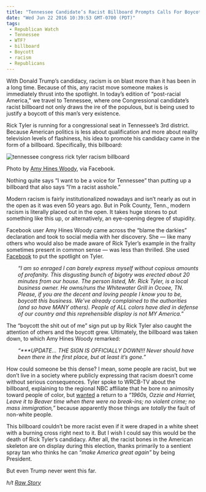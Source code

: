 ```yaml
---
title: "Tennessee Candidate’s Racist Billboard Prompts Calls For Boycott"
date: "Wed Jun 22 2016 10:39:53 GMT-0700 (PDT)"
tags: 
 - Republican Watch
 - Tennessee
 - WTF?
 - billboard
 - Boycott
 - racism
 - Republicans
---
```

<p>With Donald Trump&#x2019;s candidacy, racism is on blast more than it has been in a long time. Because of this, any racist move someone makes is immediately thrust into the spotlight. In today&#x2019;s edition of &#x201C;post-racial America,&#x201D; we travel to Tennessee, where one Congressional candidate&#x2019;s racist billboard not only draws the ire of the populous, but is being used to justify a boycott of this man&#x2019;s very existence.</p><p><!-- Quick Adsense WordPress Plugin: http://quicksense.net/ --></p><p>Rick Tyler is running for a congressional seat in Tennessee&#x2019;s 3rd district. Because American politics is less about qualification and more about reality television levels of flashiness, his idea to promote his candidacy came in the form of a billboard. Specifically, this billboard:</p><div id="attachment_138590" style="width: 610px" class="wp-caption aligncenter"><img class="size-large wp-image-138590" src="http://i1.wp.com/cdn.liberalamerica.org/wp-content/uploads/2016/06/13495307_10154900183329908_3584083896726242531_n-600x338.jpg?resize=600%2C338" alt="tennessee congress rick tyler racism billboard" srcset="http://cdn.liberalamerica.org/wp-content/uploads/2016/06/13495307_10154900183329908_3584083896726242531_n.jpg 600w, http://cdn.liberalamerica.org/wp-content/uploads/2016/06/13495307_10154900183329908_3584083896726242531_n.jpg 64w, http://cdn.liberalamerica.org/wp-content/uploads/2016/06/13495307_10154900183329908_3584083896726242531_n.jpg 350w, http://cdn.liberalamerica.org/wp-content/uploads/2016/06/13495307_10154900183329908_3584083896726242531_n.jpg 768w, http://cdn.liberalamerica.org/wp-content/uploads/2016/06/13495307_10154900183329908_3584083896726242531_n.jpg 795w, http://cdn.liberalamerica.org/wp-content/uploads/2016/06/13495307_10154900183329908_3584083896726242531_n.jpg 960w" sizes="(max-width: 600px) 100vw, 600px" data-recalc-dims="1">
<p class="wp-caption-text">Photo by <a href="https://www.facebook.com/photo.php?fbid=10154900183329908&amp;set=a.10150489609134908.458456.773804907&amp;type=3&amp;theater" onclick="__gaTracker(&apos;send&apos;, &apos;event&apos;, &apos;outbound-article&apos;, &apos;https://www.facebook.com/photo.php?fbid=10154900183329908&amp;set=a.10150489609134908.458456.773804907&amp;type=3&amp;theater&apos;, &apos;Amy Hines Woody&apos;);">Amy Hines Woody</a>, via Facebook.</p>
</div><p>Nothing quite says &#x201C;I want to be a voice for Tennessee&#x201D; than putting up a billboard that also says &#x201C;I&#x2019;m a racist asshole.&#x201D;</p><p>Modern racism is fairly institutionalized nowadays and isn&#x2019;t nearly as out in the open as it was even 50 years ago. But in Polk County, Tenn., modern racism is literally placed out in the open. It takes huge stones to put something like this up, or alternatively, an eye-opening degree of stupidity.</p><p>Facebook user Amy Hines Woody came across the &#x201C;blame the darkies&#x201D; declaration and took to social media with her discovery. She &#x2014; like many others who would also be made aware of Rick Tyler&#x2019;s example in the frailty sometimes present in common sense &#x2014; was less than thrilled. She used <a href="https://www.facebook.com/amy.h.woody?fref=nf" onclick="__gaTracker(&apos;send&apos;, &apos;event&apos;, &apos;outbound-article&apos;, &apos;https://www.facebook.com/amy.h.woody?fref=nf&apos;, &apos;Facebook&apos;);">Facebook</a> to put the spotlight on Tyler.</p><p style="padding-left: 30px"><em>&#x201C;I am so enraged I can barely express myself without copious amounts of profanity. This disgusting bunch of bigotry was erected about 20 minutes from our house. The person listed, Mr. Rick Tyler, is a local business owner. He owns/runs the Whitewater Grill in Ocoee, TN. Please, if you are the decent and loving people I know you to be, boycott this business. We&#x2019;ve already complained to the authorities (and so have MANY others). People of ALL colors have died in defense of our country and this reprehensible display is not MY America.&#x201D;</em></p><p>The &#x201C;boycott the shit out of me&#x201D; sign put up by Rick Tyler also caught the attention of others and the boycott grew. Ultimately, the billboard was taken down, to which Amy Hines Woody remarked:</p><p style="padding-left: 30px"><em>&#x201C;***UPDATE&#x2026; THE SIGN IS OFFICIALLY DOWN!!! Never should have been there in the first place, but at least it&#x2019;s gone.&#x201D;</em></p><p>How could someone be this dense? I mean, some people are racist, but we don&#x2019;t live in a society where publicly expressing that racism doesn&#x2019;t come without serious consequences. Tyler spoke to WRCB-TV about the billboard, explaining to the regional NBC affiliate that he bore no animosity toward people of color, but <a href="http://www.wrcbtv.com/story/32277324/make-america-white-again-campaign-sign-causing-controversy-in-polk-co" onclick="__gaTracker(&apos;send&apos;, &apos;event&apos;, &apos;outbound-article&apos;, &apos;http://www.wrcbtv.com/story/32277324/make-america-white-again-campaign-sign-causing-controversy-in-polk-co&apos;, &apos;wanted&apos;);">wanted</a> a return to a <em>&#x201C;1960s, Ozzie and Harriet, Leave it to Beaver time when there were no break-ins; no violent crime; no mass immigration,&#x201D;</em> because apparently those things are&#xA0;<em>totally&#xA0;</em>the fault of non-white people.</p><p><!-- Quick Adsense WordPress Plugin: http://quicksense.net/ --></p><p>This billboard couldn&#x2019;t be more racist even if it were draped in a white sheet with a burning cross right next to it. But I wish I could say this would be the death of Rick Tyler&#x2019;s candidacy. After all, the racist bones in the American skeleton are on display during this election, thanks primarily to a sentient spray tan who thinks he can <em>&#x201C;make America great again&#x201D;</em> by being President.</p><p>But even Trump never went this far.</p><p><em>h/t <a href="http://www.rawstory.com/2016/06/make-america-white-again-tennessee-candidate-faces-boycott-over-trump-inspired-racist-billboard/" onclick="__gaTracker(&apos;send&apos;, &apos;event&apos;, &apos;outbound-article&apos;, &apos;http://www.rawstory.com/2016/06/make-america-white-again-tennessee-candidate-faces-boycott-over-trump-inspired-racist-billboard/&apos;, &apos;Raw Story&apos;);">Raw Story</a></em></p><div style="font-size:0px;height:0px;line-height:0px;margin:0;padding:0;clear:both"></div>